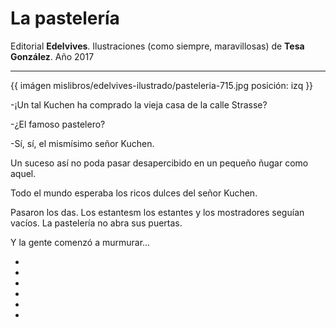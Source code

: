 # La pastelería
Editorial **Edelvives**. Ilustraciones (como siempre, maravillosas) de **Tesa González**. Año 2017

---

{{ imágen mislibros/edelvives-ilustrado/pasteleria-715.jpg posición: izq }}

-¡Un tal Kuchen ha comprado la vieja casa de la calle Strasse?

-¿El famoso pastelero?

-Sí, sí, el mismísimo señor Kuchen.

Un suceso así no poda pasar desapercibido en un pequeño ñugar como aquel.

Todo el mundo esperaba los ricos dulces del señor Kuchen.

Pasaron los das. Los estantesm los estantes y los mostradores seguían vacíos. La pastelería no abra sus puertas.

Y la gente comenzó a murmurar...

*

*

*

*

*

*

